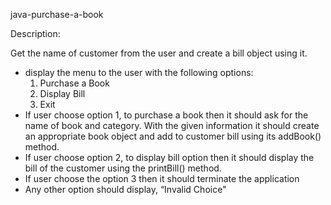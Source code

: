 java-purchase-a-book

Description:

Get the name of customer from the user and create a bill object using it.
- display the menu to the user with the following options:
   1. Purchase a Book
   2. Display Bill
   3. Exit
- If user choose option 1, to purchase a book then it should ask for the name of book and category. With the given information it should create an appropriate book object and add to customer bill using its addBook() method.
- If user choose option 2, to display bill option then it should display the bill of the customer using the printBill() method.
- If user choose the option 3 then it should terminate the application
- Any other option should display, “Invalid Choice"
